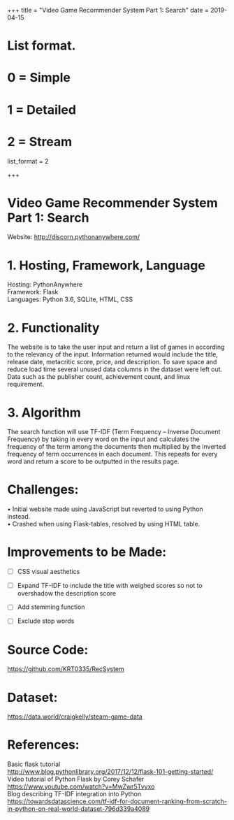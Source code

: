 +++
title = "Video Game Recommender System   Part 1: Search"
date = 2019-04-15

# List format.
#   0 = Simple
#   1 = Detailed
#   2 = Stream
list_format = 2

+++

# Video Game Recommender System   Part 1: Search

Website: http://discorn.pythonanywhere.com/

# 1.	Hosting, Framework, Language
Hosting: PythonAnywhere  
Framework: Flask  
Languages: Python 3.6, SQLite, HTML, CSS  
# 2.	Functionality
The website is to take the user input and return a list of games in according to the relevancy of the input. Information returned would include the title, release date, metacritic score, price, and description.
To save space and reduce load time several unused data columns in the dataset were left out. Data such as the publisher count, achievement count, and linux requirement.
# 3.	Algorithm
The search function will use TF-IDF (Term Frequency – Inverse Document Frequency) by taking in every word on the input and calculates the frequency of the term among the documents then multiplied by the inverted frequency of term occurrences in each document. This repeats for every word and return a score to be outputted in the results page.

# Challenges:
•	Initial website made using JavaScript but reverted to using Python instead.  
•	Crashed when using Flask-tables, resolved by using HTML table.  
# Improvements to be Made:
- [ ] CSS visual aesthetics  
- [ ] Expand TF-IDF to include the title with weighed scores so not to overshadow the description score  
- [ ] Add stemming function  
- [ ] Exclude stop words  





# Source Code: 
https://github.com/KRT0335/RecSystem  
# Dataset: 
https://data.world/craigkelly/steam-game-data 
# References:
Basic flask tutorial  
http://www.blog.pythonlibrary.org/2017/12/12/flask-101-getting-started/  
Video tutorial of Python Flask by Corey Schafer  
https://www.youtube.com/watch?v=MwZwr5Tvyxo  
Blog describing TF-IDF integration into Python  
https://towardsdatascience.com/tf-idf-for-document-ranking-from-scratch-in-python-on-real-world-dataset-796d339a4089  

